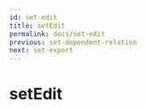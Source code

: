 ```yaml
---
id: set-edit
title: setEdit
permalink: docs/set-edit
previous: set-dependent-relation
next: set-export
---
```


# setEdit

